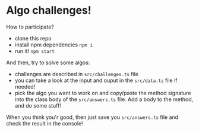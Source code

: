# Algo challenges!

How to participate?

- clone this repo
- install npm dependencies `npm i`
- run it! `npm start`

And then, try to solve some algos:

- challenges are described in `src/challenges.ts` file
- you can take a look at the input and ouput in the `src/data.ts` file if needed!
- pick the algo you want to work on and copy/paste the method signature into the class body of the `src/answers.ts` file. Add a body to the method, and do some stuff!

When you think you'r good, then just save you `src/answers.ts` file and check the result in the console!

